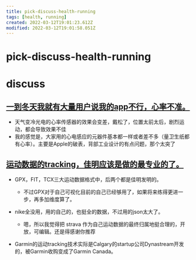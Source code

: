 ```yaml
---
title: pick-discuss-health-running
tags: [health, running]
created: 2022-03-12T19:01:23.612Z
modified: 2022-03-12T19:01:58.051Z
---
```


# pick-discuss-health-running

# discuss

## 

## 

## [一到冬天我就有大量用户说我的app不行，心率不准。](https://twitter.com/haozes/status/1718460004750315553)

- 天气变冷光电的心率传感器的效果会变差，戴松了，位置太前太后，剧烈运动，都会导致效果不佳
- 我的感觉是，大家用的心电感应的元器件基本都一样或者差不多（量卫生纸都有心率）。主要是Apple的破表，背部工业设计的有点问题，那个太突了

## [运动数据的tracking，佳明应该是做的最专业的了。](https://twitter.com/geekplux/status/1317714349641719808)

- GPX，FIT，TCX三大运动数据格式中，后两个都是佳明发明的。
  - 不过GPX对于自己可视化目前的自己已经够用了，如果将来练得更进一步，再多加维度算了。

- nike全没用，用的自己的，也挺全的数据，不过用的json太大了。
  - 嗯，所以我觉得把 strava 作为自己运动数据的最终归属地挺合理的，开放，可编辑。还是得感谢你推荐
- Garmin的运动tracking技术实际是Calgary的startup公司Dynastream开发的，被Garmin收购变成了Garmin Canada。
